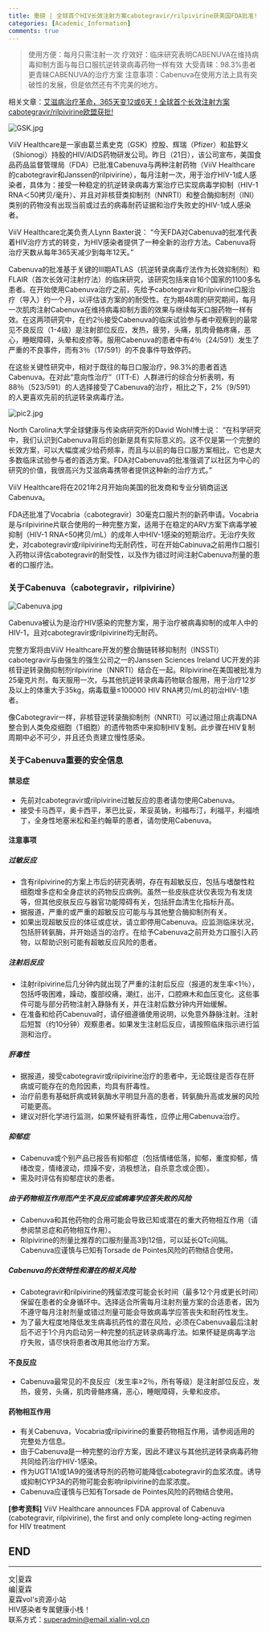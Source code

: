 ```yaml
---
title: 重磅 | 全球首个HIV长效注射方案cabotegravir/rilpivirine获美国FDA批准!
categories: [Academic_Information]
comments: true
---
```

> 使用方便：每月只需注射一次
> 疗效好：临床研究表明CABENUVA在维持病毒抑制方面与每日口服抗逆转录病毒药物一样有效
> 大受青睐：98.3%患者更青睐CABENUVA的治疗方案
> 注意事项：Cabenuva在使用方法上具有突破性的发展，但是依然还有不完美的地方。


相关文章：[艾滋病治疗革命，365天变12或6天！全球首个长效注射方案cabotegravir/rilpivirine欧盟获批!](https://xialin-vol.cn/2020-12/info10)

![GSK.jpg](https://i.loli.net/2021/01/22/dySk8rJ4wRpXY7I.jpg)

ViiV Healthcare是一家由葛兰素史克（GSK）控股、辉瑞（Pfizer）和盐野义（Shionogi）持股的HIV/AIDS药物研发公司。昨日（21日），该公司宣布，美国食品药品监督管理局（FDA）已批准Cabenuva与两种注射药物（ViiV Healthcare的cabotegravir和Janssen的rilpivirine），每月注射一次，用于治疗HIV-1成人感染者，具体为：接受一种稳定的抗逆转录病毒方案治疗已实现病毒学抑制（HIV-1 RNA＜50拷贝/毫升）、并且对非核苷类抑制剂（NNRTI）和整合酶抑制剂（INI）类别的药物没有出现当前或过去的病毒耐药证据和治疗失败史的HIV-1成人感染者。

ViiV Healthcare北美负责人Lynn Baxter说： “今天FDA对Cabenuva的批准代表着HIV治疗方式的转变，为HIV感染者提供了一种全新的治疗方法。Cabenuva将治疗天数从每年365天减少到每年12天。”

Cabenuva的批准基于关键的III期ATLAS（抗逆转录病毒疗法作为长效抑制剂）和FLAIR（首次长效可注射疗法）的临床研究，该研究包括来自16个国家的1100多名患者。在开始使用Cabenuva治疗之前，先给予cabotegravir和rilpivirine口服治疗（导入）约一个月，以评估该方案的的耐受性。在为期48周的研究期间，每月一次肌肉注射Cabenuva在维持病毒抑制方面的效果与继续每天口服药物一样有效。在这两项研究中，在约2％接受Cabenuva的临床试验参与者中观察到的最常见不良反应（1-4级）是注射部位反应，发热，疲劳，头痛，肌肉骨骼疼痛，恶心，睡眠障碍，头晕和皮疹等。服用Cabenuva的患者中有4％（24/591）发生了严重的不良事件，而有3％（17/591）的不良事件导致停药。

在这些关键性研究中，相对于既往的每日口服治疗，98.3%的患者首选Cabenuva。在对此“意向性治疗”（ITT-E）人群进行的综合分析表明，有88％（523/591）的人选择接受了Cabenuva的治疗，相比之下，2%（9/591）的人更喜欢先前的抗逆转录病毒疗法。

![pic2.jpg](https://i.loli.net/2021/01/22/wCfxgi9q7As6cSV.jpg)

North Carolina大学全球健康与传染病研究所的David Wohl博士说： “在科学研究中，我们认识到Cabenuva背后的创新是具有实际意义的。这不仅是第一个完整的长效方案，可以大幅度减少给药频率，而且与以前的每日口服方案相比，它也是大多数临床试验参与者的首选方案。FDA对Cabenuva的批准强调了以社区为中心的研究的价值，我很高兴为艾滋病毒携带者提供这种新的治疗方式。”

ViiV Healthcare将在2021年2月开始向美国的批发商和专业分销商运送Cabenuva。

FDA还批准了Vocabria（cabotegravir）30毫克口服片剂的新药申请。Vocabria是与rilpivirine片联合使用的一种完整方案，适用于在稳定的ARV方案下病毒学被抑制（HIV-1 RNA<50拷贝/mL）的成年人中HIV-1感染的短期治疗。无治疗失败史，对cabotegravir或rilpivirine均无耐药性，可在开始Cabinuva之前用作口服引入药物以评估cabotegravir的耐受性，以及作为错过时间注射Cabenuva剂量的患者的口服疗法。

### 关于Cabenuva（cabotegravir，rilpivirine）

![Cabenuva.jpg](https://i.loli.net/2021/01/22/nG8j73VC9WySM2I.jpg)

Cabenuva被认为是治疗HIV感染的完整方案，用于治疗被病毒抑制的成年人中的HIV-1，且对cabotegravir或rilpivirine均无耐药。

完整方案将由ViiV Healthcare开发的整合酶链转移抑制剂（INSSTI）cabotegravir与由强生的强生公司之一的Janssen Sciences Ireland UC开发的非核苷逆转录酶抑制剂rilpivirine（NNRTI）结合在一起。Rilpivirine在美国被批准为25毫克片剂，每天服用一次，与其他抗逆转录病毒药物联合服用，用于治疗12岁及以上的体重大于35kg，病毒载量≤100000 HIV RNA拷贝/mL的初治HIV-1患者。

像Cabotegravir一样，非核苷逆转录酶抑制剂（NNRTI）可以通过阻止病毒DNA整合到人类免疫细胞（T细胞）的遗传物质中来抑制HIV复制。此步骤在HIV复制周期中必不可少，并且还负责建立慢性感染。

### 关于Cabenuva重要的安全信息

#### 禁忌症

- 先前对cabotegravir或rilpivirine过敏反应的患者请勿使用Cabenuva。
- 接受卡马西平，奥卡西平，苯巴比妥，苯妥英钠，利福布汀，利福平，利福喷丁，全身性地塞米松和圣约翰草的患者，请勿使用Cabenuva。

#### 注意事项

##### 过敏反应

- 含有rilpivirine的方案上市后的研究表明，存在有超敏反应，包括与嗜酸性粒细胞增多症和全身症状的药物反应病例。虽然一些皮肤症状仅表现为有发烧等，但其他皮肤反应与器官功能障碍有关，包括肝血清生化指标升高。
- 据报道，严重的或严重的超敏反应可能与与其他整合酶抑制剂有关。
- 如果出现超敏反应的体征或症状，请立即停用Cabenuva。应监测临床状况，包括肝转氨酶，并开始适当的治疗。在给予Cabenuva之前开处方口服引入药物，以帮助识别可能有超敏反应风险的患者。

##### 注射后反应

- 注射rilpivirine后几分钟内就出现了严重的注射后反应（报道的发生率<1％），包括呼吸困难，躁动，腹部绞痛，潮红，出汗，口腔麻木和血压变化。这些事件可能与部分药物注射入静脉有关，并在注射后数分钟内开始缓解。
- 在准备和给药Cabenuva时，请仔细遵循使用说明，以免意外静脉注射。注射后短暂（约10分钟）观察患者。如果发生注射后反应，请按照临床指示进行监测和治疗。

##### 肝毒性

- 据报道，接受cabotegravir或rilpivirine治疗的患者中，无论既往是否存在肝病或可能存在的危险因素，均具有肝毒性。
- 治疗前患有基础肝病或转氨酶水平明显升高的患者，转氨酶升高或发展的风险可能更高。
- 建议对肝化学进行监测，如果怀疑有肝毒性，应停止用Cabenuva治疗。

##### 抑郁症

- Cabenuva或个别产品已报告有抑郁症（包括情绪低落，抑郁，重度抑郁，情绪改变，情绪波动，烦躁不安，消极想法，自杀意念或企图）。
- 需及时评估有抑郁症状的患者。

##### 由于药物相互作用而产生不良反应或病毒学应答失败的风险

- Cabenuva和其他药物的合用可能会导致已知或潜在的重大药物相互作用（请参阅禁忌症和药物相互作用）。
- Rilpivirine的剂量比推荐的口服剂量高3到12倍，可以延长QTc间隔。Cabenuva应谨慎与已知有Torsade de Pointes风险的药物结合使用。

##### Cabenuva的长效特性和潜在的相关风险

- Cabotegravir和rilpivirine的残留浓度可能会长时间（最多12个月或更长时间）保留在患者的全身循环中。选择适合所需每月注射剂量方案的合适患者，因为不遵守每月注射剂量或错过剂量可能会导致病毒学应答丧失和耐药性发生。
- 为了最大程度地降低发生病毒抗药性的潜在风险，必须在Cabenuva最后注射后不迟于1个月内启动另一种完整的抗逆转录病毒疗法。如果怀疑是病毒学治疗失败，请尽快将患者改用其他治疗方案。

#### 不良反应

- Cabenuva最常见的不良反应（发生率≥2％，所有等级）是注射部位反应，发热，疲劳，头痛，肌肉骨骼疼痛，恶心，睡眠障碍，头晕和皮疹。

#### 药物相互作用

- 有关Cabenuva，Vocabria或rilpivirine的重要药物相互作用，请参阅适用的完整处方信息。
- 由于Cabenuva是一种完整的治疗方案，因此不建议与其他抗逆转录病毒药物共同给药治疗HIV-1感染。
- 作为UGT1A1或1A9的强诱导剂的药物可能降低cabotegravir的血浆浓度。诱导或抑制CYP3A的药物可能会影响rilpivirine的血浆浓度。
- Cabenuva应谨慎与已知有Torsade de Pointes风险的药物结合使用。


**[参考资料]** ViiV Healthcare announces FDA approval of Cabenuva (cabotegravir, rilpivirine), the first and only complete long-acting regimen for HIV treatment


END<br>
---

---
文|夏霖<br>
编|夏霖<br>
夏霖vol's资源小站<br>
HIV感染者专属健康小栈！<br>
联系方式：superadmin@email.xialin-vol.cn
